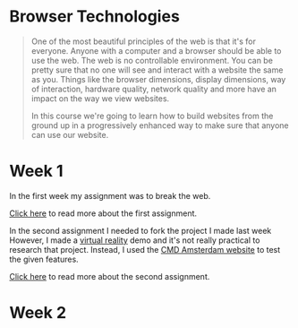 # Browser Technologies

> One of the most beautiful principles of the web is that it's for everyone. Anyone with a computer and a browser should be able to use the web. The web is no controllable environment. You can be pretty sure that no one will see and interact with a website the same as you. Things like the browser dimensions, display dimensions, way of interaction, hardware quality, network quality and more have an impact on the way we view websites.
>
> In this course we're going to learn how to build websites from the ground up in a progressively enhanced way to make sure that anyone can use our website.

# Week 1

In the first week my assignment was to break the web.

[Click here](https://github.com/mimaaa/MINOR_WD_BROTECH/blob/master/week-1/README.md#opdracht-11) to read more about the first assignment.

In the second assignment I needed to fork the project I made last week However, I made a [virtual reality](https://github.com/Mimaaa/MINOR_WD_PROJECT1) demo and it's not really practical to research that project. Instead, I used the [CMD Amsterdam website](https://cmd-amsterdam.nl) to test the given features. 

[Click here](https://github.com/mimaaa/MINOR_WD_BROTECH/blob/master/week-1/README.md#opdracht-12) to read more about the second assignment. 

# Week 2

